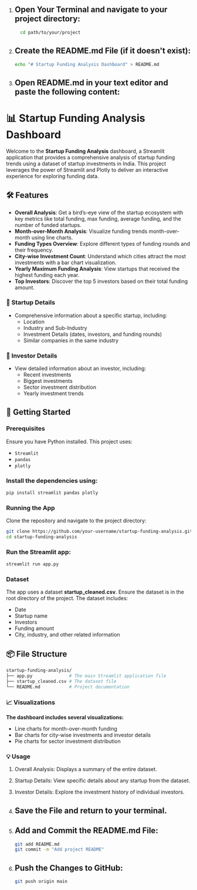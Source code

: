 1. ## **Open Your Terminal** and navigate to your project directory:
   ```bash
     cd path/to/your/project
    ```
2. ## **Create the README.md** File (if it doesn't exist):
   ```bash
   echo "# Startup Funding Analysis Dashboard" > README.md
   ```
3. ## **Open README.md** in your text editor and paste the following content:
   
# 📊 Startup Funding Analysis Dashboard

Welcome to the **Startup Funding Analysis** dashboard, a Streamlit application that provides a comprehensive analysis of startup funding trends using a dataset of startup investments in India. This project leverages the power of Streamlit and Plotly to deliver an interactive experience for exploring funding data.

## 🛠 Features

- **Overall Analysis**: Get a bird’s-eye view of the startup ecosystem with key metrics like total funding, max funding, average funding, and the number of funded startups.
- **Month-over-Month Analysis**: Visualize funding trends month-over-month using line charts.
- **Funding Types Overview**: Explore different types of funding rounds and their frequency.
- **City-wise Investment Count**: Understand which cities attract the most investments with a bar chart visualization.
- **Yearly Maximum Funding Analysis**: View startups that received the highest funding each year.
- **Top Investors**: Discover the top 5 investors based on their total funding amount.

### 🏢 Startup Details
- Comprehensive information about a specific startup, including:
  - Location
  - Industry and Sub-Industry
  - Investment Details (dates, investors, and funding rounds)
  - Similar companies in the same industry

### 💼 Investor Details
- View detailed information about an investor, including:
  - Recent investments
  - Biggest investments
  - Sector investment distribution
  - Yearly investment trends

## 🚀 Getting Started

### Prerequisites
Ensure you have Python installed. This project uses:
- `Streamlit`
- `pandas`
- `plotly`

### Install the dependencies using:
```bash
pip install streamlit pandas plotly
```
### Running the App
Clone the repository and navigate to the project directory:
```bash
git clone https://github.com/your-username/startup-funding-analysis.git
cd startup-funding-analysis
```
### Run the Streamlit app:
```bash
streamlit run app.py
```
### Dataset
The app uses a dataset **startup_cleaned.csv**. Ensure the dataset is in the root directory of the project. The dataset includes:
- Date
- Startup name
- Investors
- Funding amount
- City, industry, and other related information


## 📦 File Structure
```bash
startup-funding-analysis/
├── app.py              # The main Streamlit application file
├── startup_cleaned.csv # The dataset file
└── README.md           # Project documentation
```

### 📈 Visualizations
**The dashboard includes several visualizations:**
- Line charts for month-over-month funding
- Bar charts for city-wise investments and investor details
- Pie charts for sector investment distribution

### 💡 Usage
1. Overall Analysis: Displays a summary of the entire dataset.
2. Startup Details: View specific details about any startup from the dataset.
3. Investor Details: Explore the investment history of individual investors.

4. ## **Save the File** and return to your terminal.
5. ## **Add and Commit the README.md File:**
   ```bash
   git add README.md
   git commit -m "Add project README"
   ```
6. ## Push the Changes to GitHub:
   ```bash
   git push origin main
   ```

